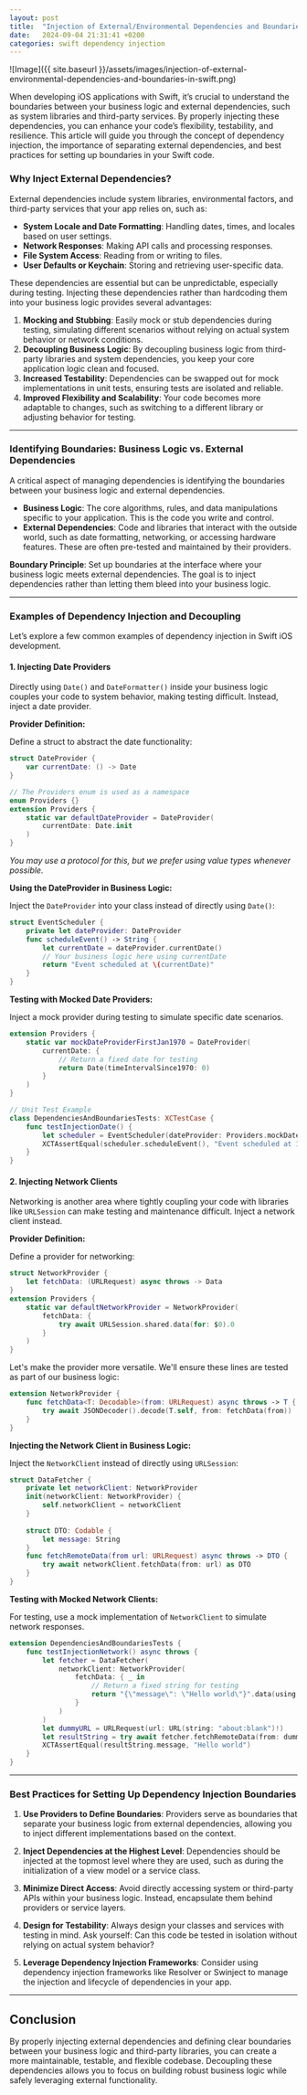 ```yaml
---
layout: post
title:  "Injection of External/Environmental Dependencies and Boundaries in Swift iOS Development"
date:   2024-09-04 21:31:41 +0200
categories: swift dependency injection
---
```


![Image]({{ site.baseurl }}/assets/images/injection-of-external-environmental-dependencies-and-boundaries-in-swift.png)

When developing iOS applications with Swift, it’s crucial to understand the boundaries between your business logic and external dependencies, such as system libraries and third-party services. By properly injecting these dependencies, you can enhance your code’s flexibility, testability, and resilience. This article will guide you through the concept of dependency injection, the importance of separating external dependencies, and best practices for setting up boundaries in your Swift code.

### **Why Inject External Dependencies?**

External dependencies include system libraries, environmental factors, and third-party services that your app relies on, such as:

- **System Locale and Date Formatting**: Handling dates, times, and locales based on user settings.
- **Network Responses**: Making API calls and processing responses.
- **File System Access**: Reading from or writing to files.
- **User Defaults or Keychain**: Storing and retrieving user-specific data.

These dependencies are essential but can be unpredictable, especially during testing. Injecting these dependencies rather than hardcoding them into your business logic provides several advantages:

1. **Mocking and Stubbing**: Easily mock or stub dependencies during testing, simulating different scenarios without relying on actual system behavior or network conditions.
2. **Decoupling Business Logic**: By decoupling business logic from third-party libraries and system dependencies, you keep your core application logic clean and focused.
3. **Increased Testability**: Dependencies can be swapped out for mock implementations in unit tests, ensuring tests are isolated and reliable.
4. **Improved Flexibility and Scalability**: Your code becomes more adaptable to changes, such as switching to a different library or adjusting behavior for testing.

---

### **Identifying Boundaries: Business Logic vs. External Dependencies**

A critical aspect of managing dependencies is identifying the boundaries between your business logic and external dependencies.

- **Business Logic**: The core algorithms, rules, and data manipulations specific to your application. This is the code you write and control.
- **External Dependencies**: Code and libraries that interact with the outside world, such as date formatting, networking, or accessing hardware features. These are often pre-tested and maintained by their providers.

**Boundary Principle**: Set up boundaries at the interface where your business logic meets external dependencies. The goal is to inject dependencies rather than letting them bleed into your business logic.

---

### **Examples of Dependency Injection and Decoupling**

Let’s explore a few common examples of dependency injection in Swift iOS development.

#### **1. Injecting Date Providers**

Directly using `Date()` and `DateFormatter()` inside your business logic couples your code to system behavior, making testing difficult. Instead, inject a date provider.

**Provider Definition:**

Define a struct to abstract the date functionality:

```swift
struct DateProvider {
    var currentDate: () -> Date
}

// The Providers enum is used as a namespace
enum Providers {}
extension Providers {
    static var defaultDateProvider = DateProvider(
        currentDate: Date.init
    )
}
```

*You may use a protocol for this, but we prefer using value types whenever possible.*

**Using the DateProvider in Business Logic:**

Inject the `DateProvider` into your class instead of directly using `Date()`:

```swift
struct EventScheduler {
    private let dateProvider: DateProvider
    func scheduleEvent() -> String {
        let currentDate = dateProvider.currentDate()
        // Your business logic here using currentDate
        return "Event scheduled at \(currentDate)"
    }
}
```

**Testing with Mocked Date Providers:**

Inject a mock provider during testing to simulate specific date scenarios.

```swift
extension Providers {
    static var mockDateProviderFirstJan1970 = DateProvider(
        currentDate: {
            // Return a fixed date for testing
            return Date(timeIntervalSince1970: 0)
        }
    )
}

// Unit Test Example
class DependenciesAndBoundariesTests: XCTestCase {
    func testInjectionDate() {
        let scheduler = EventScheduler(dateProvider: Providers.mockDateProviderFirstJan1970)
        XCTAssertEqual(scheduler.scheduleEvent(), "Event scheduled at 1970-01-01 00:00:00 +0000")
    }
}
```

#### **2. Injecting Network Clients**

Networking is another area where tightly coupling your code with libraries like `URLSession` can make testing and maintenance difficult. Inject a network client instead.

**Provider Definition:**

Define a provider for networking:

```swift
struct NetworkProvider {
    let fetchData: (URLRequest) async throws -> Data
}
extension Providers {
    static var defaultNetworkProvider = NetworkProvider(
        fetchData: {
            try await URLSession.shared.data(for: $0).0
        }
    )
}
```

Let's make the provider more versatile. We'll ensure these lines are tested as part of our business logic:

```swift
extension NetworkProvider {
    func fetchData<T: Decodable>(from: URLRequest) async throws -> T {
        try await JSONDecoder().decode(T.self, from: fetchData(from))
    }
}
```

**Injecting the Network Client in Business Logic:**

Inject the `NetworkClient` instead of directly using `URLSession`:

```swift
struct DataFetcher {
    private let networkClient: NetworkProvider
    init(networkClient: NetworkProvider) {
        self.networkClient = networkClient
    }
    
    struct DTO: Codable {
        let message: String
    }
    func fetchRemoteData(from url: URLRequest) async throws -> DTO {
        try await networkClient.fetchData(from: url) as DTO
    }
}
```

**Testing with Mocked Network Clients:**

For testing, use a mock implementation of `NetworkClient` to simulate network responses.

```swift
extension DependenciesAndBoundariesTests {
    func testInjectionNetwork() async throws {
        let fetcher = DataFetcher(
            networkClient: NetworkProvider(
                fetchData: { _ in
                    // Return a fixed string for testing
                    return "{\"message\": \"Hello world\"}".data(using: .utf8)!
                }
            )
        )
        let dummyURL = URLRequest(url: URL(string: "about:blank")!)
        let resultString = try await fetcher.fetchRemoteData(from: dummyURL)
        XCTAssertEqual(resultString.message, "Hello world")
    }
}
```

---

### **Best Practices for Setting Up Dependency Injection Boundaries**

1. **Use Providers to Define Boundaries**: Providers serve as boundaries that separate your business logic from external dependencies, allowing you to inject different implementations based on the context.
   
2. **Inject Dependencies at the Highest Level**: Dependencies should be injected at the topmost level where they are used, such as during the initialization of a view model or a service class.

3. **Minimize Direct Access**: Avoid directly accessing system or third-party APIs within your business logic. Instead, encapsulate them behind providers or service layers.

4. **Design for Testability**: Always design your classes and services with testing in mind. Ask yourself: Can this code be tested in isolation without relying on actual system behavior?

5. **Leverage Dependency Injection Frameworks**: Consider using dependency injection frameworks like Resolver or Swinject to manage the injection and lifecycle of dependencies in your app.

---

## **Conclusion**

By properly injecting external dependencies and defining clear boundaries between your business logic and third-party libraries, you can create a more maintainable, testable, and flexible codebase. Decoupling these dependencies allows you to focus on building robust business logic while safely leveraging external functionality.